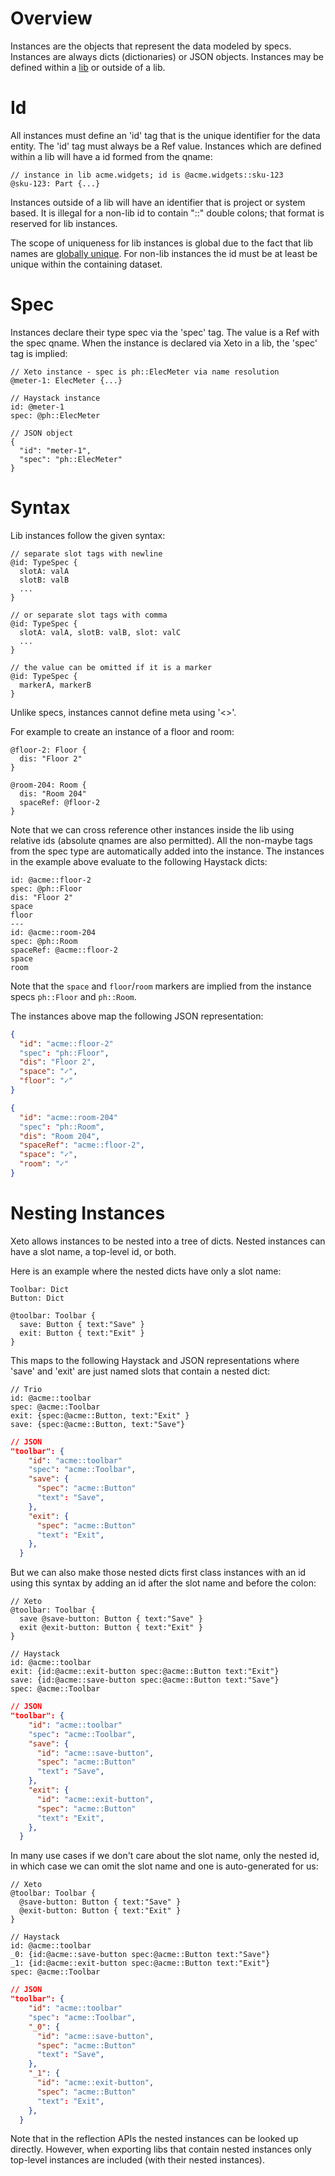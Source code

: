 # Overview

Instances are the objects that represent the data modeled
by specs. Instances are always dicts (dictionaries) or
JSON objects.  Instances may be defined within a [lib](Libs.md)
or outside of a lib.

# Id
All instances must define an 'id' tag that is the unique identifier
for the data entity.  The 'id' tag must always be a Ref value.  Instances
which are defined within a lib will have a id formed from the qname:

```xeto
// instance in lib acme.widgets; id is @acme.widgets::sku-123
@sku-123: Part {...}
```

Instances outside of a lib will have an identifier that is
project or system based.  It is illegal for a non-lib id
to contain "::" double colons; that format is reserved
for lib instances.

The scope of uniqueness for lib instances is global due to the
fact that lib names are [globally unique](Libs.md#names).  For
non-lib instances the id must be at least be unique within the
containing dataset.

# Spec

Instances declare their type spec via the 'spec' tag.  The value
is a Ref with the spec qname.  When the instance is declared via
Xeto in a lib, the 'spec' tag is implied:

```
// Xeto instance - spec is ph::ElecMeter via name resolution
@meter-1: ElecMeter {...}

// Haystack instance
id: @meter-1
spec: @ph::ElecMeter

// JSON object
{
  "id": "meter-1",
  "spec": "ph::ElecMeter"
}
```

# Syntax

Lib instances follow the given syntax:

```xeto
// separate slot tags with newline
@id: TypeSpec {
  slotA: valA
  slotB: valB
  ...
}

// or separate slot tags with comma
@id: TypeSpec {
  slotA: valA, slotB: valB, slot: valC
  ...
}

// the value can be omitted if it is a marker
@id: TypeSpec {
  markerA, markerB
}
```

Unlike specs, instances cannot define meta using '<>'.

For example to create an instance of a floor and room:

```xeto
@floor-2: Floor {
  dis: "Floor 2"
}

@room-204: Room {
  dis: "Room 204"
  spaceRef: @floor-2
}
```

Note that we can cross reference other instances inside the lib
using relative ids (absolute qnames are also permitted).  All
the non-maybe tags from the spec type are automatically added
into the instance.  The instances in the example above evaluate
to the following Haystack dicts:

```trio
id: @acme::floor-2
spec: @ph::Floor
dis: "Floor 2"
space
floor
---
id: @acme::room-204
spec: @ph::Room
spaceRef: @acme::floor-2
space
room
```

Note that the `space` and `floor`/`room` markers are implied
from the instance specs `ph::Floor` and `ph::Room`.

The instances above map the following JSON representation:

```json
{
  "id": "acme::floor-2"
  "spec": "ph::Floor",
  "dis": "Floor 2",
  "space": "✓",
  "floor": "✓"
}

{
  "id": "acme::room-204"
  "spec": "ph::Room",
  "dis": "Room 204",
  "spaceRef": "acme::floor-2",
  "space": "✓",
  "room": "✓"
}
```

# Nesting Instances

Xeto allows instances to be nested into a tree of dicts.
Nested instances can have a slot name, a top-level id, or both.

Here is an example where the nested dicts have only a slot name:

```xeto
Toolbar: Dict
Button: Dict

@toolbar: Toolbar {
  save: Button { text:"Save" }
  exit: Button { text:"Exit" }
}
```

This maps to the following Haystack and JSON representations
where 'save' and 'exit' are just named slots that contain a
nested dict:

```trio
// Trio
id: @acme::toolbar
spec: @acme::Toolbar
exit: {spec:@acme::Button, text:"Exit" }
save: {spec:@acme::Button, text:"Save"}
```

```json
// JSON
"toolbar": {
    "id": "acme::toolbar"
    "spec": "acme::Toolbar",
    "save": {
      "spec": "acme::Button"
      "text": "Save",
    },
    "exit": {
      "spec": "acme::Button"
      "text": "Exit",
    },
  }
```

But we can also make those nested dicts first class instances with
an id using this syntax by adding an id after the slot name and
before the colon:

```xeto
// Xeto
@toolbar: Toolbar {
  save @save-button: Button { text:"Save" }
  exit @exit-button: Button { text:"Exit" }
}
```

```trio
// Haystack
id: @acme::toolbar
exit: {id:@acme::exit-button spec:@acme::Button text:"Exit"}
save: {id:@acme::save-button spec:@acme::Button text:"Save"}
spec: @acme::Toolbar
```

```json
// JSON
"toolbar": {
    "id": "acme::toolbar"
    "spec": "acme::Toolbar",
    "save": {
      "id": "acme::save-button",
      "spec": "acme::Button"
      "text": "Save",
    },
    "exit": {
      "id": "acme::exit-button",
      "spec": "acme::Button"
      "text": "Exit",
    },
  }
```

In many use cases if we don't care about the slot name, only
the nested id, in which case we can omit the slot name and
one is auto-generated for us:

```xeto
// Xeto
@toolbar: Toolbar {
  @save-button: Button { text:"Save" }
  @exit-button: Button { text:"Exit" }
}
```

```trio
// Haystack
id: @acme::toolbar
_0: {id:@acme::save-button spec:@acme::Button text:"Save"}
_1: {id:@acme::exit-button spec:@acme::Button text:"Exit"}
spec: @acme::Toolbar
````

```json
// JSON
"toolbar": {
    "id": "acme::toolbar"
    "spec": "acme::Toolbar",
    "_0": {
      "id": "acme::save-button",
      "spec": "acme::Button"
      "text": "Save",
    },
    "_1": {
      "id": "acme::exit-button",
      "spec": "acme::Button"
      "text": "Exit",
    },
  }
```

Note that in the reflection APIs the nested instances can be looked
up directly.  However, when exporting libs that contain nested instances
only top-level instances are included (with their nested instances).


